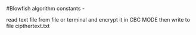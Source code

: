 #Blowfish algorithm
constants - 


read text file from file or terminal and encrypt it in CBC MODE then write to file cipthertext.txt